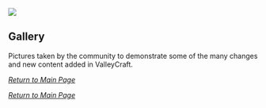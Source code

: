 ![](../banner_gallery.png)

## Gallery

Pictures taken by the community to demonstrate some of the many changes and new content added in ValleyCraft.

_[Return to Main Page](README.md)_

_[Return to Main Page](README.md)_
